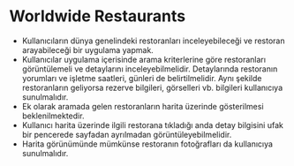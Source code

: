 # Worldwide Restaurants

- Kullanıcıların dünya genelindeki restoranları inceleyebileceği ve restoran arayabileceği bir uygulama yapmak.
- Kullanıcılar uygulama içerisinde arama kriterlerine göre restoranları görüntülemeli ve detaylarını inceleyebilmelidir. Detaylarında restoranın yorumları ve işletme saatleri, günleri de belirtilmelidir. Aynı şekilde restoranların geliyorsa rezerve bilgileri, görselleri vb. bilgileri kullanıcıya sunulmalıdır.
- Ek olarak aramada gelen restoranların harita üzerinde gösterilmesi beklenilmektedir.
- Kullanıcı harita üzerinde ilgili restorana tıkladığı anda detay bilgisini ufak bir pencerede sayfadan ayrılmadan görüntüleyebilmelidir. 
- Harita görünümünde mümkünse restoranın fotoğrafları da kullanıcıya sunulmalıdır.
